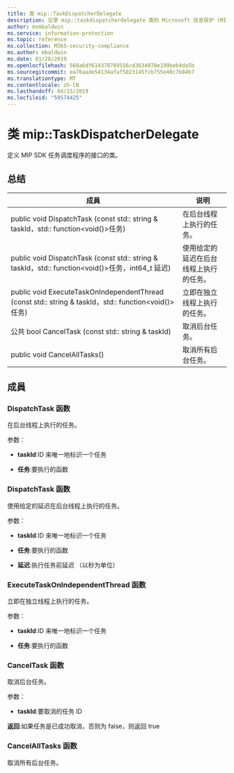 ```yaml
---
title: 类 mip::TaskDispatcherDelegate
description: 记录 mip::taskdispatcherdelegate 类的 Microsoft 信息保护 (MIP) SDK。
author: msmbaldwin
ms.service: information-protection
ms.topic: reference
ms.collection: M365-security-compliance
ms.author: mbaldwin
ms.date: 01/28/2019
ms.openlocfilehash: 568a6df614370769556cd3634070e199beb4da5b
ms.sourcegitcommit: ea76aade54134afaf5023145fcb755e40c7b84b7
ms.translationtype: MT
ms.contentlocale: zh-CN
ms.lasthandoff: 04/15/2019
ms.locfileid: "59574425"
---
```

# <a name="class-miptaskdispatcherdelegate"></a>类 mip::TaskDispatcherDelegate 
定义 MIP SDK 任务调度程序的接口的类。
  
## <a name="summary"></a>总结
 成員                        | 说明                                
--------------------------------|---------------------------------------------
public void DispatchTask (const std:: string & taskId，std:: function\<void()\>任务)  |  在后台线程上执行的任务。
public void DispatchTask (const std:: string & taskId，std:: function\<void()\>任务，int64_t 延迟)  |  使用给定的延迟在后台线程上执行的任务。
public void ExecuteTaskOnIndependentThread (const std:: string & taskId，std:: function\<void()\>任务)  |  立即在独立线程上执行的任务。
公共 bool CancelTask (const std:: string & taskId)  |  取消后台任务。
public void CancelAllTasks()  |  取消所有后台任务。
  
## <a name="members"></a>成員
  
### <a name="dispatchtask-function"></a>DispatchTask 函数
在后台线程上执行的任务。

参数：  
* **taskId**:ID 来唯一地标识一个任务 


* **任务**:要执行的函数


  
### <a name="dispatchtask-function"></a>DispatchTask 函数
使用给定的延迟在后台线程上执行的任务。

参数：  
* **taskId**:ID 来唯一地标识一个任务 


* **任务**:要执行的函数 


* **延迟**:执行任务前延迟 （以秒为单位）


  
### <a name="executetaskonindependentthread-function"></a>ExecuteTaskOnIndependentThread 函数
立即在独立线程上执行的任务。

参数：  
* **taskId**:ID 来唯一地标识一个任务 


* **任务**:要执行的函数


  
### <a name="canceltask-function"></a>CancelTask 函数
取消后台任务。

参数：  
* **taskId**:要取消的任务 ID



  
**返回**:如果任务是已成功取消，否则为 false，则返回 true
  
### <a name="cancelalltasks-function"></a>CancelAllTasks 函数
取消所有后台任务。